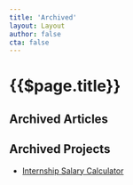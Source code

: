 ```yaml
---
title: 'Archived'
layout: Layout
author: false
cta: false
---
```

# {{$page.title}}

## Archived Articles

<Articles tag="archived" />

<!-- find articles that need the archived tag added -->
<!-- <Articles not="hiring, growth, howto, nodejs, git" /> -->

## Archived Projects
- [Internship Salary Calculator](/salary.html)

<!-- - Timer
??
steak-view
bookmarklets?
-->
